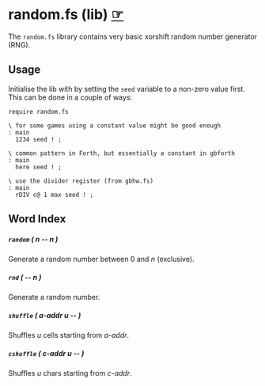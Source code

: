 # random.fs (lib) [☞](https://github.com/ams-hackers/gbforth/blob/master/lib/random.fs)

The `random.fs` library contains very basic xorshift random number generator (RNG).

## Usage

Initialise the lib with by setting the `seed` variable to a non-zero value first.
This can be done in a couple of ways:

```forth
require random.fs

\ for some games using a constant value might be good enough
: main
  1234 seed ! ;

\ common pattern in Forth, but essentially a constant in gbforth
: main
  here seed ! ;

\ use the divider register (from gbhw.fs)
: main
  rDIV c@ 1 max seed ! ;
```

## Word Index

##### `random` _( n -- n )_

Generate a random number between 0 and _n_ (exclusive).

##### `rnd` _( -- n )_

Generate a random number.

##### `shuffle` _( a-addr u -- )_

Shuffles _u_ cells starting from _a-addr_.

##### `cshuffle` _( c-addr u -- )_

Shuffles _u_ chars starting from _c-addr_.
